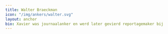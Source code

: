 ```yaml
---
title: Walter Braeckman
icon: "/img/ankers/walter.svg"
layout: anchor
bio: Xavier was journaalanker en werd later gevierd reportagemaker bij Panorama.
---
```

